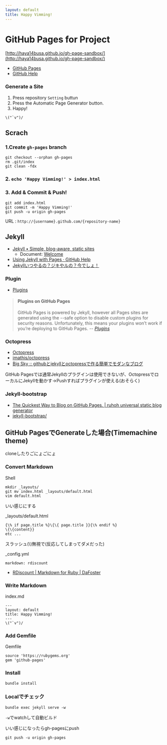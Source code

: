 ```yaml
---
layout: default
title: Happy Vimming!
---
```


GitHub Pages for Project
=====

[http://haya14busa.github.io/gh-page-sandbox/](http://haya14busa.github.io/gh-page-sandbox/)

- [GitHub Pages](http://pages.github.com/#project_pages)
- [GitHub Help](https://help.github.com/categories/20/articles)

### Generate a Site
1. Press repository `Setting` buttun
2. Press the Automatic Page Generator button.
3. Happy!
```
\("`v")/
```

## Scrach
### 1.Create `gh-pages` branch

```
git checkout --orphan gh-pages
rm .git/index
git clean -fdx
```
### 2. `echo 'Happy Vimming!' > index.html`

### 3. Add & Commit & Push!
```
git add index.html
git commit -m 'Happy Vimming!'
git push -u origin gh-pages
```

URL
:   `http://{username}.github.com/{repository-name}`

Jekyll
-----
- [Jekyll • Simple, blog-aware, static sites](http://jekyllrb.com/)
    - Document: [Welcome](http://jekyllrb.com/docs/home/)
- [Using Jekyll with Pages · GitHub Help](https://help.github.com/articles/using-jekyll-with-pages)
- [Jekyllいつやるの？ジキやルの？今でしょ！](http://melborne.github.io/2013/05/20/now-the-time-to-start-jekyll/)


### Plugin
- [Plugins](http://jekyllrb.com/docs/plugins/)

> #### Plugins on GitHub Pages
> GitHub Pages is powered by Jekyll, however all Pages sites are generated using the --safe option to disable custom plugins for security reasons. Unfortunately, this means your plugins won’t work if you’re deploying to GitHub Pages.
> -- <cite>[Plugins](http://jekyllrb.com/docs/plugins/)</cite>

### Octopress
- [Octopress](http://octopress.org/)
- [imathis/octopress](https://github.com/imathis/octopress)
- [Big Sky :: githubとjekyllとoctopressで作る簡単でモダンなブログ](http://mattn.kaoriya.net/software/lang/ruby/20111017205717.htm)

GitHub Pagesでは通常Jekyllのプラグインは使用できないが、OctopressでローカルにJekyllを動かす->Pushすればプラグインが使える(おそらく)

### Jekyll-bootstrap
- [The Quickest Way to Blog on GitHub Pages. | ruhoh universal static blog generator](http://jekyllbootstrap.com/)
- [jekyll-bootstrap/](https://github.com/plusjade/jekyll-bootstrap/)


GitHub PagesでGenerateした場合(Timemachine theme)
-----

cloneしたりごにょごにょ

### Convert Markdown

Shell

```
mkdir _layouts/
git mv index.html _layouts/default.html
vim default.html
```

いい感じにする

\_layouts/default.html

~~~
{\% if page.title %}\{\{ page.title }}{\% endif %}
\{\{content}}
etc ...
~~~
スラッシュ(\\)無視で(反応してしまってダメだった)

\_config.yml

```
markdown: rdiscount
```
- [RDiscount | Markdown for Ruby | DaFoster](http://dafoster.net/projects/rdiscount/)

### Write Markdown
index.md
```
---
layout: default
title: Happy Vimming!
---
\("`v")/
```


### Add Gemfile
Gemfile

```
source 'https://rubygems.org'
gem 'github-pages'
```

### Install
```
bundle install
```

### Localでチェック
```
bundle exec jekyll serve -w
```
`-w`でwatchして自動ビルド

いい感じになったらgh-pagesにpush

```
git push -u origin gh-pages
```
